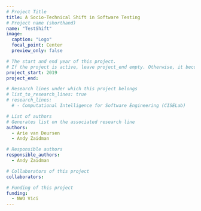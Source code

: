 ```yaml
---
# Project Title
title: A Socio-Technical Shift in Software Testing
# Project name (shorthand)
name: "TestShift"
image: 
  caption: "Logo"
  focal_point: Center
  preview_only: false

# The start and end year of this project.
# If the project is active, leave project_end empty. Otherwise, it becomes a past project.
project_start: 2019
project_end: 

# Research lines under which this project belongs
# list_to_research_lines: true
# research_lines: 
  # - Computational Intelligence for Software Engineering (CISELab)

# List of authors 
# Generates list on the associated research line
authors:
  - Arie van Deursen
  - Andy Zaidman

# Responsible authors
responsible_authors:
  - Andy Zaidman

# Collaborators of this project
collaborators:

# Funding of this project
funding:
  - NWO Vici
---
```

